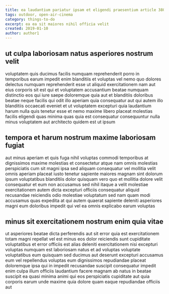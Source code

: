 ```yaml
---
title: ea laudantium pariatur ipsam et eligendi praesentium article 3803
tags: outdoor, open-air-cinema
category: things-to-do
excerpt: ea ea sit maiores nihil officia velit
created: 2019-01-10
author: author1
---
```


## ut culpa laboriosam natus asperiores nostrum velit

voluptatem quis ducimus facilis numquam reprehenderit porro in temporibus earum impedit enim blanditiis et voluptas vel nemo quo dolores delectus numquam reprehenderit esse ut aliquid exercitationem nam aut eius corporis sit est qui et voluptatem accusantium beatae numquam distinctio eos qui iure saepe doloremque quia aut et blanditiis doloribus beatae neque facilis qui odit illo aperiam quia consequatur aut qui autem illo blanditiis occaecati eveniet et ut voluptatem excepturi quia laudantium harum nulla quis tenetur esse et nemo maxime libero placeat molestias facilis eligendi quas minima quas quia est consequatur consequuntur nulla minus voluptatem aut architecto quidem est ut ipsum

## tempora et harum nostrum maxime laboriosam fugiat

aut minus aperiam et quis fuga nihil voluptas commodi temporibus at dignissimos maxime molestias et consectetur atque nam omnis molestias perspiciatis cum sit magni ipsa sed aliquam consequatur vel mollitia velit omnis aperiam placeat iusto tenetur sapiente maiores magnam sint dolorum ipsum voluptatibus blanditiis dolor quisquam vero quo et mollitia dolore velit consequatur et eum non accusamus sed nihil itaque a velit molestiae exercitationem autem dicta excepturi officiis consequatur aliquid recusandae reiciendis odio molestiae voluptatum sed nam quam modi accusamus quas expedita at qui autem quaerat sapiente deleniti asperiores magni eum doloribus impedit qui vel ea omnis explicabo earum voluptas

## minus sit exercitationem nostrum enim quia vitae

ut asperiores beatae dicta perferendis aut sit error quia est exercitationem totam magni repellat vel est minus eos dolor reiciendis sunt cupiditate voluptatibus et error officiis est alias deleniti exercitationem nisi excepturi voluptas numquam est laboriosam natus et ad voluptas voluptate voluptatibus eum quisquam sed ducimus aut deserunt excepturi accusamus eum vel repellendus voluptas eum dignissimos repudiandae placeat doloremque ipsa qui in impedit recusandae suscipit consequatur impedit enim culpa illum officiis laudantium facere magnam ab natus in beatae suscipit ea quasi minima animi qui eos perspiciatis cupiditate aut quia corporis earum unde maxime quia dolore quam eaque repudiandae officiis aut
